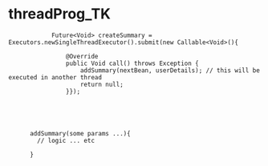 # threadProg_TK



				Future<Void> createSummary = Executors.newSingleThreadExecutor().submit(new Callable<Void>(){

					@Override
					public Void call() throws Exception {
						addSummary(nextBean, userDetails); // this will be executed in another thread
						return null;
					}});
          
          
          
          
          
          addSummary(some params ...){
            // logic ... etc
          
          }
